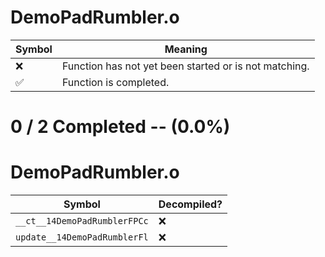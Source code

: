 # DemoPadRumbler.o
| Symbol | Meaning 
| ------------- | ------------- 
| :x: | Function has not yet been started or is not matching. 
| :white_check_mark: | Function is completed. 


# 0 / 2 Completed -- (0.0%)
# DemoPadRumbler.o
| Symbol | Decompiled? |
| ------------- | ------------- |
| `__ct__14DemoPadRumblerFPCc` | :x: |
| `update__14DemoPadRumblerFl` | :x: |
